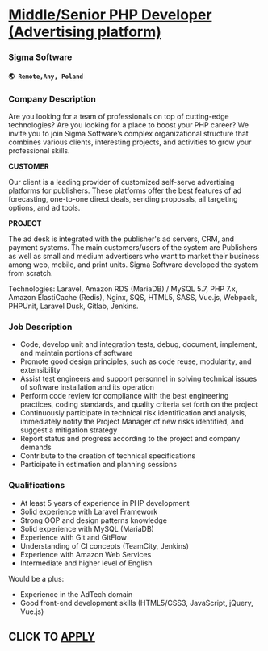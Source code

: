 # [Middle/Senior PHP Developer (Advertising platform)](https://www.remotewlb.com/apply/middle-senior-php-developer-advertising-platform)  
### Sigma Software  
#### `🌎 Remote,Any, Poland`  

### **Company Description**

Are you looking for a team of professionals on top of cutting-edge technologies? Are you looking for a place to boost your PHP career? We invite you to join Sigma Software’s complex organizational structure that combines various clients, interesting projects, and activities to grow your professional skills.

 **CUSTOMER**

Our client is a leading provider of customized self-serve advertising platforms for publishers. These platforms offer the best features of ad forecasting, one-to-one direct deals, sending proposals, all targeting options, and ad tools.

 **PROJECT**

The ad desk is integrated with the publisher's ad servers, CRM, and payment systems. The main customers/users of the system are Publishers as well as small and medium advertisers who want to market their business among web, mobile, and print units. Sigma Software developed the system from scratch.

Technologies: Laravel, Amazon RDS (MariaDB) / MySQL 5.7, PHP 7.x, Amazon ElastiCache (Redis), Nginx, SQS, HTML5, SASS, Vue.js, Webpack, PHPUnit, Laravel Dusk, Gitlab, Jenkins.

###  **Job Description**

  * Code, develop unit and integration tests, debug, document, implement, and maintain portions of software
  * Promote good design principles, such as code reuse, modularity, and extensibility
  * Assist test engineers and support personnel in solving technical issues of software installation and its operation
  * Perform code review for compliance with the best engineering practices, coding standards, and quality criteria set forth on the project
  * Continuously participate in technical risk identification and analysis, immediately notify the Project Manager of new risks identified, and suggest a mitigation strategy
  * Report status and progress according to the project and company demands
  * Сontribute to the creation of technical specifications
  * Participate in estimation and planning sessions

###  **Qualifications**

  * At least 5 years of experience in PHP development
  * Solid experience with Laravel Framework
  * Strong OOP and design patterns knowledge
  * Solid experience with MySQL (MariaDB)
  * Experience with Git and GitFlow
  * Understanding of CI concepts (TeamCity, Jenkins)
  * Experience with Amazon Web Services
  * Intermediate and higher level of English

Would be a plus:

  * Experience in the AdTech domain
  * Good front-end development skills (HTML5/CSS3, JavaScript, jQuery, Vue.js)

  
## CLICK TO [APPLY](https://www.remotewlb.com/apply/middle-senior-php-developer-advertising-platform)

